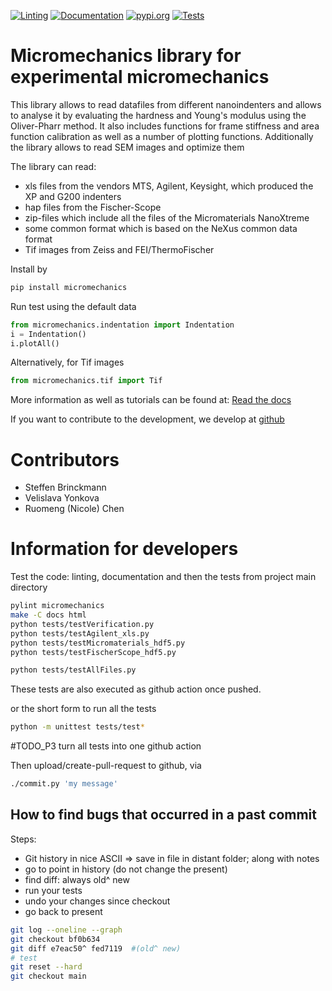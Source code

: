 [![Linting](https://github.com/micromechanics/micromechanics/actions/workflows/pylint.yml/badge.svg)](https://github.com/micromechanics/micromechanics/actions/workflows/pylint.yml)
[![Documentation](https://github.com/micromechanics/micromechanics/actions/workflows/docs.yml/badge.svg)](https://github.com/micromechanics/micromechanics/actions/workflows/docs.yml)
[![pypi.org](https://github.com/micromechanics/micromechanics/actions/workflows/pypi.yml/badge.svg)](https://github.com/micromechanics/micromechanics/actions/workflows/pypi.yml)
[![Tests](https://github.com/micromechanics/micromechanics/actions/workflows/tests.yml/badge.svg)](https://github.com/micromechanics/micromechanics/actions/workflows/tests.yml)

# Micromechanics library for experimental micromechanics

This library allows to read datafiles from different nanoindenters and allows to analyse it by evaluating the hardness and Young's modulus using the Oliver-Pharr method. It also includes functions for frame stiffness and area function calibration as well as a number of plotting functions. Additionally the library allows to read SEM images and optimize them

The library can read:
- xls files from the vendors MTS, Agilent, Keysight, which produced the XP and G200 indenters
- hap files from the Fischer-Scope
- zip-files which include all the files of the Micromaterials NanoXtreme
- some common format which is based on the NeXus common data format
- Tif images from Zeiss and FEI/ThermoFischer


Install by
``` bash
pip install micromechanics
```

Run test using the default data
``` python
from micromechanics.indentation import Indentation
i = Indentation()
i.plotAll()
```

Alternatively, for Tif images
``` python
from micromechanics.tif import Tif
```

More information as well as tutorials can be found at: [Read the docs](https://micromechanics.github.io/micromechanics/)

If you want to contribute to the development, we develop at [github](https://github.com/micromechanics/micromechanics)


# Contributors
- Steffen Brinckmann
- Velislava Yonkova
- Ruomeng (Nicole) Chen


# Information for developers
Test the code: linting, documentation and then the tests from project main directory
``` bash
pylint micromechanics
make -C docs html
python tests/testVerification.py
python tests/testAgilent_xls.py
python tests/testMicromaterials_hdf5.py
python tests/testFischerScope_hdf5.py

python tests/testAllFiles.py
```
These tests are also executed as github action once pushed.

or the short form to run all the tests
``` bash
python -m unittest tests/test*
```

#TODO_P3 turn all tests into one github action

Then upload/create-pull-request to github, via
``` bash
./commit.py 'my message'
```

## How to find bugs that occurred in a past commit
Steps:
- Git history in nice ASCII  => save in file in distant folder; along with notes
- go to point in history (do not change the present)
- find diff: always old^ new
- run your tests
- undo your changes since checkout
- go back to present

``` bash
git log --oneline --graph
git checkout bf0b634
git diff e7eac50^ fed7119  #(old^ new)
# test
git reset --hard
git checkout main
```
